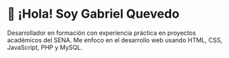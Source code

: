 # 👋 ¡Hola! Soy Gabriel Quevedo  
Desarrollador en formación con experiencia práctica en proyectos académicos del SENA. Me enfoco en el desarrollo web usando HTML, CSS, JavaScript, PHP y MySQL.

